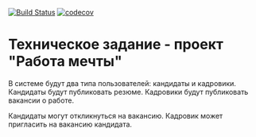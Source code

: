 [![Build Status](https://travis-ci.org/IvanBelyaev/job4j_dreamjob.svg?branch=main)](https://travis-ci.org/IvanBelyaev/job4j_dreamjob)
[![codecov](https://codecov.io/gh/IvanBelyaev/job4j_dreamjob/branch/main/graph/badge.svg)](https://codecov.io/gh/IvanBelyaev/job4j_dreamjob)

# Техническое задание - проект "Работа мечты"

В системе будут два типа пользователей: кандидаты и кадровики. Кандидаты будут публиковать резюме. Кадровики будут публиковать вакансии о работе.

Кандидаты могут откликнуться на вакансию. Кадровик может пригласить на вакансию кандидата.

